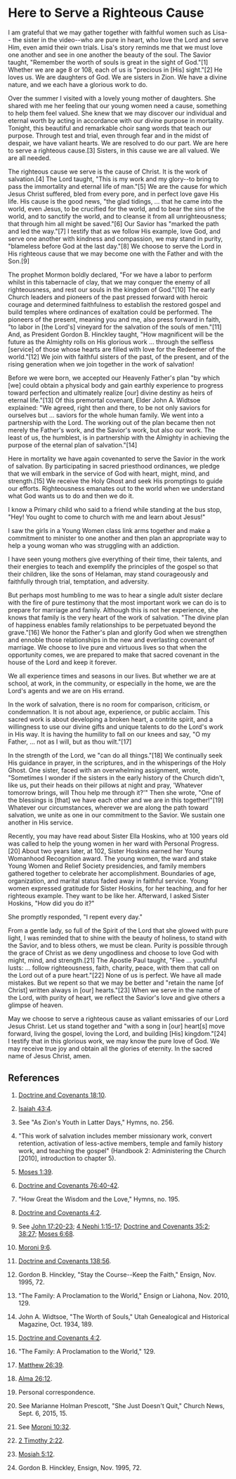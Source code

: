 # Here to Serve a Righteous Cause

I am grateful that we may gather together with faithful women such as Lisa--
the sister in the video--who are pure in heart, who love the Lord and serve
Him, even amid their own trials. Lisa's story reminds me that we must love one
another and see in one another the beauty of the soul. The Savior taught,
"Remember the worth of souls is great in the sight of God."[1] Whether we are
age 8 or 108, each of us is "precious in [His] sight."[2] He loves us. We are
daughters of God. We are sisters in Zion. We have a divine nature, and we each
have a glorious work to do.

Over the summer I visited with a lovely young mother of daughters. She shared
with me her feeling that our young women need a cause, something to help them
feel valued. She knew that we may discover our individual and eternal worth by
acting in accordance with our divine purpose in mortality. Tonight, this
beautiful and remarkable choir sang words that teach our purpose. Through test
and trial, even through fear and in the midst of despair, we have valiant
hearts. We are resolved to do our part. We are here to serve a righteous
cause.[3] Sisters, in this cause we are all valued. We are all needed.

The righteous cause we serve is the cause of Christ. It is the work of
salvation.[4] The Lord taught, "This is my work and my glory--to bring to pass
the immortality and eternal life of man."[5] We are the cause for which Jesus
Christ suffered, bled from every pore, and in perfect love gave His life. His
cause is the good news, "the glad tidings, ... that he came into the world, even
Jesus, to be crucified for the world, and to bear the sins of the world, and
to sanctify the world, and to cleanse it from all unrighteousness; that
through him all might be saved."[6] Our Savior has "marked the path and led
the way."[7] I testify that as we follow His example, love God, and serve one
another with kindness and compassion, we may stand in purity, "blameless
before God at the last day."[8] We choose to serve the Lord in His righteous
cause that we may become one with the Father and with the Son.[9]

The prophet Mormon boldly declared, "For we have a labor to perform whilst in
this tabernacle of clay, that we may conquer the enemy of all righteousness,
and rest our souls in the kingdom of God."[10] The early Church leaders and
pioneers of the past pressed forward with heroic courage and determined
faithfulness to establish the restored gospel and build temples where
ordinances of exaltation could be performed. The pioneers of the present,
meaning you and me, also press forward in faith, "to labor in [the Lord's]
vineyard for the salvation of the souls of men."[11] And, as President Gordon
B. Hinckley taught, "How magnificent will be the future as the Almighty rolls
on His glorious work ... through the selfless [service] of those whose hearts
are filled with love for the Redeemer of the world."[12] We join with faithful
sisters of the past, of the present, and of the rising generation when we join
together in the work of salvation!

Before we were born, we accepted our Heavenly Father's plan "by which [we]
could obtain a physical body and gain earthly experience to progress toward
perfection and ultimately realize [our] divine destiny as heirs of eternal
life."[13] Of this premortal covenant, Elder John A. Widtsoe explained: "We
agreed, right then and there, to be not only saviors for ourselves but ...
saviors for the whole human family. We went into a partnership with the Lord.
The working out of the plan became then not merely the Father's work, and the
Savior's work, but also our work. The least of us, the humblest, is in
partnership with the Almighty in achieving the purpose of the eternal plan of
salvation."[14]

Here in mortality we have again covenanted to serve the Savior in the work of
salvation. By participating in sacred priesthood ordinances, we pledge that we
will embark in the service of God with heart, might, mind, and strength.[15]
We receive the Holy Ghost and seek His promptings to guide our efforts.
Righteousness emanates out to the world when we understand what God wants us
to do and then we do it.

I know a Primary child who said to a friend while standing at the bus stop,
"Hey! You ought to come to church with me and learn about Jesus!"

I saw the girls in a Young Women class link arms together and make a
commitment to minister to one another and then plan an appropriate way to help
a young woman who was struggling with an addiction.

I have seen young mothers give everything of their time, their talents, and
their energies to teach and exemplify the principles of the gospel so that
their children, like the sons of Helaman, may stand courageously and
faithfully through trial, temptation, and adversity.

But perhaps most humbling to me was to hear a single adult sister declare with
the fire of pure testimony that the most important work we can do is to
prepare for marriage and family. Although this is not her experience, she
knows that family is the very heart of the work of salvation. "The divine plan
of happiness enables family relationships to be perpetuated beyond the
grave."[16] We honor the Father's plan and glorify God when we strengthen and
ennoble those relationships in the new and everlasting covenant of marriage.
We choose to live pure and virtuous lives so that when the opportunity comes,
we are prepared to make that sacred covenant in the house of the Lord and keep
it forever.

We all experience times and seasons in our lives. But whether we are at
school, at work, in the community, or especially in the home, we are the
Lord's agents and we are on His errand.

In the work of salvation, there is no room for comparison, criticism, or
condemnation. It is not about age, experience, or public acclaim. This sacred
work is about developing a broken heart, a contrite spirit, and a willingness
to use our divine gifts and unique talents to do the Lord's work in His way.
It is having the humility to fall on our knees and say, "O my Father, ... not as
I will, but as thou wilt."[17]

In the strength of the Lord, we "can do all things."[18] We continually seek
His guidance in prayer, in the scriptures, and in the whisperings of the Holy
Ghost. One sister, faced with an overwhelming assignment, wrote, "Sometimes I
wonder if the sisters in the early history of the Church didn't, like us, put
their heads on their pillows at night and pray, 'Whatever tomorrow brings,
will Thou help me through it?'" Then she wrote, "One of the blessings is
[that] we have each other and we are in this together!"[19] Whatever our
circumstances, wherever we are along the path toward salvation, we unite as
one in our commitment to the Savior. We sustain one another in His service.

Recently, you may have read about Sister Ella Hoskins, who at 100 years old
was called to help the young women in her ward with Personal Progress.[20]
About two years later, at 102, Sister Hoskins earned her Young Womanhood
Recognition award. The young women, the ward and stake Young Women and Relief
Society presidencies, and family members gathered together to celebrate her
accomplishment. Boundaries of age, organization, and marital status faded away
in faithful service. Young women expressed gratitude for Sister Hoskins, for
her teaching, and for her righteous example. They want to be like her.
Afterward, I asked Sister Hoskins, "How did you do it?"

She promptly responded, "I repent every day."

From a gentle lady, so full of the Spirit of the Lord that she glowed with
pure light, I was reminded that to shine with the beauty of holiness, to stand
with the Savior, and to bless others, we must be clean. Purity is possible
through the grace of Christ as we deny ungodliness and choose to love God with
might, mind, and strength.[21] The Apostle Paul taught, "Flee ... youthful
lusts: ... follow righteousness, faith, charity, peace, with them that call on
the Lord out of a pure heart."[22] None of us is perfect. We have all made
mistakes. But we repent so that we may be better and "retain the name [of
Christ] written always in [our] hearts."[23] When we serve in the name of the
Lord, with purity of heart, we reflect the Savior's love and give others a
glimpse of heaven.

May we choose to serve a righteous cause as valiant emissaries of our Lord
Jesus Christ. Let us stand together and "with a song in [our] heart[s] move
forward, living the gospel, loving the Lord, and building [His] kingdom."[24]
I testify that in this glorious work, we may know the pure love of God. We may
receive true joy and obtain all the glories of eternity. In the sacred name of
Jesus Christ, amen.

## References

  1.  [Doctrine and Covenants 18:10](https://www.lds.org/scriptures/dc-testament/dc/18.10?lang=eng#9).

  2.  [Isaiah 43:4](https://www.lds.org/scriptures/ot/isa/43.4?lang=eng#3).

  3.  See "As Zion's Youth in Latter Days," Hymns, no. 256.

  4.  "This work of salvation includes member missionary work, convert retention, activation of less-active members, temple and family history work, and teaching the gospel" (Handbook 2: Administering the Church [2010], introduction to chapter 5).

  5.  [Moses 1:39](https://www.lds.org/scriptures/pgp/moses/1.39?lang=eng#38).

  6.  [Doctrine and Covenants 76:40-42](https://www.lds.org/scriptures/dc-testament/dc/76.40-42?lang=eng#39).

  7.  "How Great the Wisdom and the Love," Hymns, no. 195.

  8.  [Doctrine and Covenants 4:2](https://www.lds.org/scriptures/dc-testament/dc/4.2?lang=eng#1).

  9.  See [John 17:20-23](https://www.lds.org/scriptures/nt/john/17.20-23?lang=eng#19); [4 Nephi 1:15-17](https://www.lds.org/scriptures/bofm/4-ne/1.15-17?lang=eng#14); [Doctrine and Covenants 35:2](https://www.lds.org/scriptures/dc-testament/dc/35.2?lang=eng#1); [38:27](https://www.lds.org/scriptures/dc-testament/dc/38.27?lang=eng#26); [Moses 6:68](https://www.lds.org/scriptures/pgp/moses/6.68?lang=eng#67).

  10.  [Moroni 9:6](https://www.lds.org/scriptures/bofm/moro/9.6?lang=eng#5).

  11.  [Doctrine and Covenants 138:56](https://www.lds.org/scriptures/dc-testament/dc/138.56?lang=eng#55).

  12.  Gordon B. Hinckley, "Stay the Course--Keep the Faith," Ensign, Nov. 1995, 72.

  13.  "The Family: A Proclamation to the World," Ensign or Liahona, Nov. 2010, 129.

  14.  John A. Widtsoe, "The Worth of Souls," Utah Genealogical and Historical Magazine, Oct. 1934, 189.

  15.  [Doctrine and Covenants 4:2](https://www.lds.org/scriptures/dc-testament/dc/4.2?lang=eng#1).

  16.  "The Family: A Proclamation to the World," 129.

  17.  [Matthew 26:39](https://www.lds.org/scriptures/nt/matt/26.39?lang=eng#38).

  18.  [Alma 26:12](https://www.lds.org/scriptures/bofm/alma/26.12?lang=eng#11).

  19.  Personal correspondence.

  20.  See Marianne Holman Prescott, "She Just Doesn't Quit," Church News, Sept. 6, 2015, 15.

  21.  See [Moroni 10:32](https://www.lds.org/scriptures/bofm/moro/10.32?lang=eng#31).

  22.  [2 Timothy 2:22](https://www.lds.org/scriptures/nt/2-tim/2.22?lang=eng#21).

  23.  [Mosiah 5:12](https://www.lds.org/scriptures/bofm/mosiah/5.12?lang=eng#11).

  24.  Gordon B. Hinckley, Ensign, Nov. 1995, 72.

